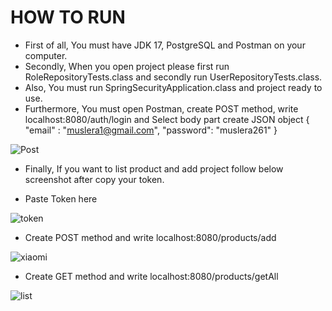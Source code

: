 HOW TO RUN
=============


- First of all, You must have JDK 17, PostgreSQL and Postman on your computer.
- Secondly, When you open project please first run RoleRepositoryTests.class and secondly run UserRepositoryTests.class.
- Also, You must run SpringSecurityApplication.class and project ready to use. 
- Furthermore, You must open Postman, create POST method, write localhost:8080/auth/login and Select body part create JSON object 
     {
      "email" : "muslera1@gmail.com",
      "password": "muslera261"
     }

![Post](https://user-images.githubusercontent.com/73158508/178813258-29b935a2-8e4a-4806-b143-3cc6482d225c.PNG)

- Finally, If you want to list product and add project follow below screenshot after copy your token.

- Paste Token here

![token](https://user-images.githubusercontent.com/73158508/178812880-b43fe792-04c7-4a0b-9c6a-d5a1b764ad89.PNG)

- Create POST method and write localhost:8080/products/add

![xiaomi](https://user-images.githubusercontent.com/73158508/178812905-5b22c96d-debf-4473-acc2-e6384850b2e0.PNG)

- Create GET method and write localhost:8080/products/getAll

![list](https://user-images.githubusercontent.com/73158508/178812921-050f5e6e-6d2a-464a-9063-bf636feccf21.PNG)
